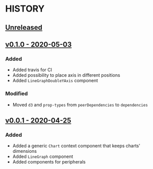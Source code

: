 # HISTORY

## [Unreleased](https://github.com/se7entyse7en/react-data-viz/compare/v0.1.0...master)

## [v0.1.0 - 2020-05-03](https://github.com/se7entyse7en/react-data-viz/compare/v0.0.1...v0.1.0)

### Added

- Added travis for CI
- Added possibility to place axis in different positions
- Added `LineGraphDoubleYAxis` component

### Modified

- Moved `d3` and `prop-types` from `peerDependencies` to `dependencies`

## [v0.0.1 - 2020-04-25](https://github.com/se7entyse7en/react-data-viz/compare/b9d77d761b3b076d7d16cd90d1c7162b82f896ae...v0.0.1)

### Added

- Added a generic `Chart` context component that keeps charts' dimensions
- Added `LineGraph` component
- Added components for peripherals
